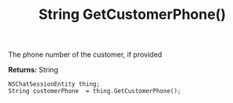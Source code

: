 ﻿---
uid: crmscript_ref_NSChatSessionEntity_GetCustomerPhone
title: String GetCustomerPhone()
intellisense: NSChatSessionEntity.GetCustomerPhone
keywords: NSChatSessionEntity, GetCustomerPhone
so.topic: reference
---

The phone number of the customer, if provided

**Returns:** String


```crmscript
NSChatSessionEntity thing;
String customerPhone  = thing.GetCustomerPhone();
```



